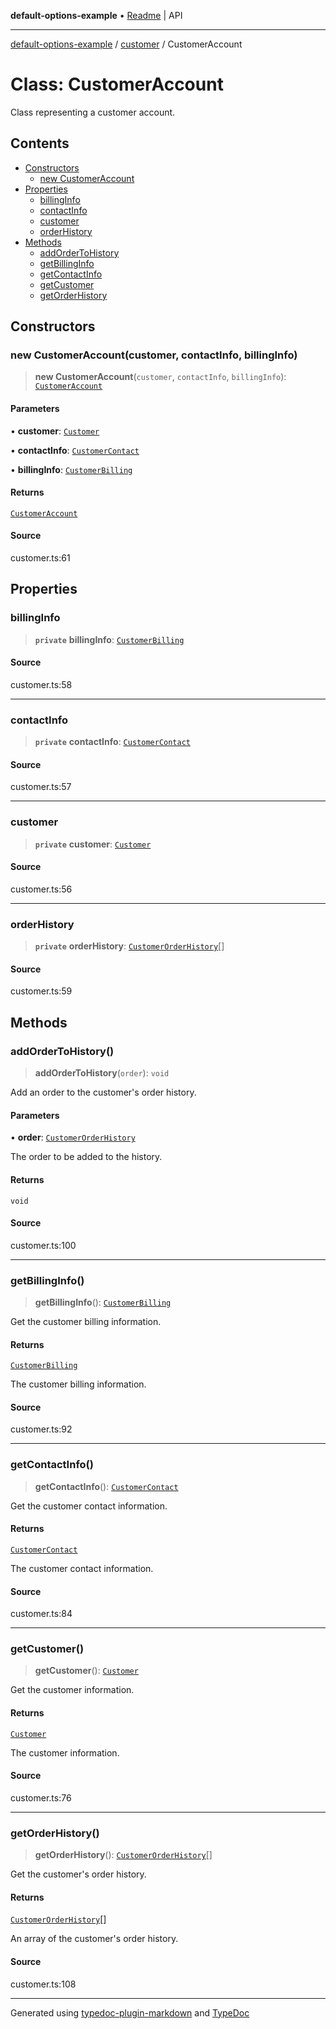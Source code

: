 **default-options-example** • [Readme](../../README.md) \| API

***

[default-options-example](../../modules.md) / [customer](../README.md) / CustomerAccount

# Class: CustomerAccount

Class representing a customer account.

## Contents

- [Constructors](CustomerAccount.md#constructors)
    - [new CustomerAccount](CustomerAccount.md#constructors)
- [Properties](CustomerAccount.md#properties)
    - [billingInfo](CustomerAccount.md#billinginfo)
    - [contactInfo](CustomerAccount.md#contactinfo)
    - [customer](CustomerAccount.md#customer)
    - [orderHistory](CustomerAccount.md#orderhistory)
- [Methods](CustomerAccount.md#methods)
    - [addOrderToHistory](CustomerAccount.md#addordertohistory)
    - [getBillingInfo](CustomerAccount.md#getbillinginfo)
    - [getContactInfo](CustomerAccount.md#getcontactinfo)
    - [getCustomer](CustomerAccount.md#getcustomer)
    - [getOrderHistory](CustomerAccount.md#getorderhistory)

## Constructors

### new CustomerAccount(customer, contactInfo, billingInfo)

> **new CustomerAccount**(`customer`, `contactInfo`, `billingInfo`): [`CustomerAccount`](CustomerAccount.md)

#### Parameters

• **customer**: [`Customer`](../interfaces/Customer.md)

• **contactInfo**: [`CustomerContact`](../interfaces/CustomerContact.md)

• **billingInfo**: [`CustomerBilling`](../interfaces/CustomerBilling.md)

#### Returns

[`CustomerAccount`](CustomerAccount.md)

#### Source

customer.ts:61

## Properties

### billingInfo

> **`private`** **billingInfo**: [`CustomerBilling`](../interfaces/CustomerBilling.md)

#### Source

customer.ts:58

***

### contactInfo

> **`private`** **contactInfo**: [`CustomerContact`](../interfaces/CustomerContact.md)

#### Source

customer.ts:57

***

### customer

> **`private`** **customer**: [`Customer`](../interfaces/Customer.md)

#### Source

customer.ts:56

***

### orderHistory

> **`private`** **orderHistory**: [`CustomerOrderHistory`](../interfaces/CustomerOrderHistory.md)[]

#### Source

customer.ts:59

## Methods

### addOrderToHistory()

> **addOrderToHistory**(`order`): `void`

Add an order to the customer's order history.

#### Parameters

• **order**: [`CustomerOrderHistory`](../interfaces/CustomerOrderHistory.md)

The order to be added to the history.

#### Returns

`void`

#### Source

customer.ts:100

***

### getBillingInfo()

> **getBillingInfo**(): [`CustomerBilling`](../interfaces/CustomerBilling.md)

Get the customer billing information.

#### Returns

[`CustomerBilling`](../interfaces/CustomerBilling.md)

The customer billing information.

#### Source

customer.ts:92

***

### getContactInfo()

> **getContactInfo**(): [`CustomerContact`](../interfaces/CustomerContact.md)

Get the customer contact information.

#### Returns

[`CustomerContact`](../interfaces/CustomerContact.md)

The customer contact information.

#### Source

customer.ts:84

***

### getCustomer()

> **getCustomer**(): [`Customer`](../interfaces/Customer.md)

Get the customer information.

#### Returns

[`Customer`](../interfaces/Customer.md)

The customer information.

#### Source

customer.ts:76

***

### getOrderHistory()

> **getOrderHistory**(): [`CustomerOrderHistory`](../interfaces/CustomerOrderHistory.md)[]

Get the customer's order history.

#### Returns

[`CustomerOrderHistory`](../interfaces/CustomerOrderHistory.md)[]

An array of the customer's order history.

#### Source

customer.ts:108

***

Generated using [typedoc-plugin-markdown](https://www.npmjs.com/package/typedoc-plugin-markdown) and [TypeDoc](https://typedoc.org/)

